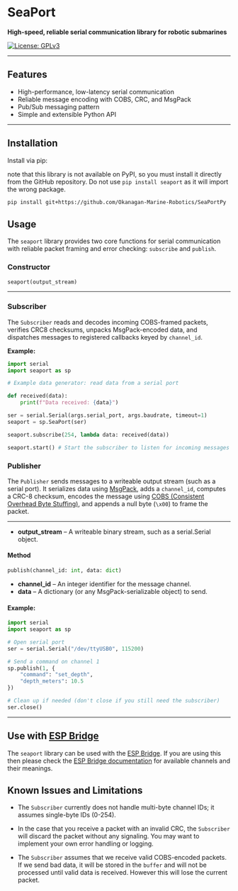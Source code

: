 # SeaPort

**High-speed, reliable serial communication library for robotic submarines**

[![License: GPLv3](https://img.shields.io/badge/License-GPLv3-blue.svg)](LICENSE)

---

## Features

- High-performance, low-latency serial communication
- Reliable message encoding with COBS, CRC, and MsgPack
- Pub/Sub messaging pattern
- Simple and extensible Python API

---

## Installation

Install via pip:

note that this library is not available on PyPI, so you must install it directly from the GitHub repository. Do not use `pip install seaport` as it will import the wrong package.

```bash
pip install git+https://github.com/Okanagan-Marine-Robotics/SeaPortPy
```

## Usage

The `seaport` library provides two core functions for serial communication with reliable packet framing and error checking: `subscribe` and `publish`.

### Constructor

```python
seaport(output_stream)
```

---

### Subscriber

The `Subscriber` reads and decodes incoming COBS-framed packets, verifies CRC8 checksums, unpacks MsgPack-encoded data, and dispatches messages to registered callbacks keyed by `channel_id`.

**Example:**

```python
import serial
import seaport as sp

# Example data generator: read data from a serial port

def received(data):
    print(f"Data received: {data}")

ser = serial.Serial(args.serial_port, args.baudrate, timeout=1)
seaport = sp.SeaPort(ser)

seaport.subscribe(254, lambda data: received(data))

seaport.start() # Start the subscriber to listen for incoming messages

```

### Publisher

The `Publisher` sends messages to a writeable output stream (such as a serial port). It serializes data using [MsgPack](https://msgpack.org/), adds a `channel_id`, computes a CRC-8 checksum, encodes the message using [COBS (Consistent Overhead Byte Stuffing)](https://en.wikipedia.org/wiki/Consistent_Overhead_Byte_Stuffing), and appends a null byte (`\x00`) to frame the packet.

---

- **output_stream** – A writeable binary stream, such as a serial.Serial object.

#### Method

```python
publish(channel_id: int, data: dict)
```

- **channel_id** – An integer identifier for the message channel.
- **data** – A dictionary (or any MsgPack-serializable object) to send.

#### Example:

```python
import serial
import seaport as sp

# Open serial port
ser = serial.Serial("/dev/ttyUSB0", 115200)

# Send a command on channel 1
sp.publish(1, {
    "command": "set_depth",
    "depth_meters": 10.5
})

# Clean up if needed (don't close if you still need the subscriber)
ser.close()
```

---

## Use with [ESP Bridge](https://github.com/Okanagan-Marine-Robotics/ESP32_Bridge)

The `seaport` library can be used with the [ESP Bridge](https://github.com/Okanagan-Marine-Robotics/ESP32_Bridge). If you are using this then please check the [ESP Bridge documentation](https://github.com/Okanagan-Marine-Robotics/ESP32_Bridge) for available channels and their meanings.

## Known Issues and Limitations

- The `Subscriber` currently does not handle multi-byte channel IDs; it assumes single-byte IDs (0-254).

- In the case that you receive a packet with an invalid CRC, the `Subscriber` will discard the packet without any signaling. You may want to implement your own error handling or logging.

- The `Subscriber` assumes that we receive valid COBS-encoded packets. If we send bad data, it will be stored in the `buffer` and will not be processed until valid data is received. However this will lose the current packet.
